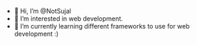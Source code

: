 - 👋 Hi, I’m @NotSujal
- 👀 I’m interested in web development.
- 🌱 I’m currently learning different frameworks to use for web development :)
